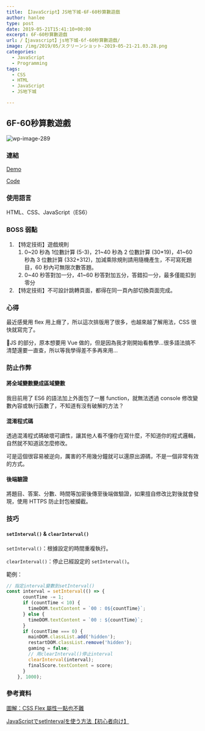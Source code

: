 ```yaml
---
title: 【JavaScript】JS地下城-6F-60秒算數遊戲
author: hanlee
type: post
date: 2019-05-21T15:41:10+00:00
excerpt: 6F-60秒算數遊戲
url: /【javascript】js地下城-6f-60秒算數遊戲/
image: /img/2019/05/スクリーンショット-2019-05-21-21.03.28.png
categories:
  - JavaScript
  - Programming
tags:
  - CSS
  - HTML
  - JavaScript
  - JS地下城

---
```

## 6F-60秒算數遊戲


![wp-image-289](/img/2019/05/スクリーンショット-2019-05-21-21.03.28-1024x886.png)

### 連結

<a href="https://hannoeru.github.io/sec-game/" target="_blank" rel="noreferrer noopener" aria-label=" (新しいタブで開く)">Demo</a>

<a href="https://github.com/hannoeru/sec-game" target="_blank" rel="noreferrer noopener" aria-label=" (新しいタブで開く)">Code</a>

### 使用語言

HTML、CSS、JavaScript（ES6）

### BOSS 弱點

  1. 【特定技術】遊戲規則
      1. 0~20 秒為 1位數計算 (5-3)，21~40 秒為 2 位數計算 (30*19)，41~60 秒為 3 位數計算 (332+312)，加減乘除規則請用隨機產生，不可寫死題目，60 秒內可無限次數答題。
      2. 0~40 秒答對加一分，41~60 秒答對加五分，答錯扣一分，最多僅能扣到零分
  2. 【特定技術】不可設計跳轉頁面，都得在同一頁內部切換頁面完成。

### 心得

最近感覺用 flex 用上癮了，所以這次排版用了很多，也越來越了解用法，CSS 很快就寫完了。

JS 的部分，原本想要用 Vue 做的，但是因為我才剛開始看教學&#8230;很多語法搞不清楚還要一直查，所以等我學得差不多再來用&#8230;

### 防止作弊

#### 將全域變數變成區域變數

我目前用了 ES6 的語法加上外面包了一層 function，就無法透過 console 修改變數內容或執行函數了，不知道有沒有破解的方法？

#### 混淆程式碼

透過混淆程式碼破壞可讀性，讓其他人看不懂你在寫什麼，不知道你的程式邏輯，自然就不知道該怎麼修改。

可是這個很容易被逆向，厲害的不用幾分鐘就可以還原出源碼，不是一個非常有效的方式。

#### 後端驗證

將題目、答案、分數、時間等加密後傳至後端做驗證，如果擅自修改比對後就會發現，使用 HTTPS 防止封包被攔截。

### 技巧

#### `setInterval()` & `clearInterval()`

`setInterval()`：根據設定的時間重複執行。

`clearInterval()`：停止已經設定的 `setInterval()`。

範例：

```js
// 指定interval變數到setInterval()
const interval = setInterval(() => {
      countTime -= 1;
      if (countTime < 10) {
        timeDOM.textContent = `00 : 0${countTime}`;
      } else {
        timeDOM.textContent = `00 : ${countTime}`;
      }
      if (countTime === 0) {
        mainDOM.classList.add('hidden');
        restartDOM.classList.remove('hidden');
        gaming = false;
        // 用clearInterval()停止interval
        clearInterval(interval);
        finalScore.textContent = score;
      }
    }, 1000);
```

### 參考資料

<a href="https://wcc723.github.io/css/2017/07/21/css-flex/" target="_blank" rel="noreferrer noopener" aria-label=" (新しいタブで開く)">圖解：CSS Flex 屬性一點也不難</a>

<a href="https://techacademy.jp/magazine/5537" target="_blank" rel="noreferrer noopener" aria-label=" (新しいタブで開く)">JavaScriptでsetIntervalを使う方法【初心者向け】</a>